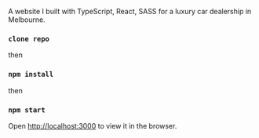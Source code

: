 A website I built with TypeScript, React, SASS for a luxury car dealership in Melbourne.

### `clone repo`

then

### `npm install`

then

### `npm start`

Open [http://localhost:3000](http://localhost:3000) to view it in the browser.
